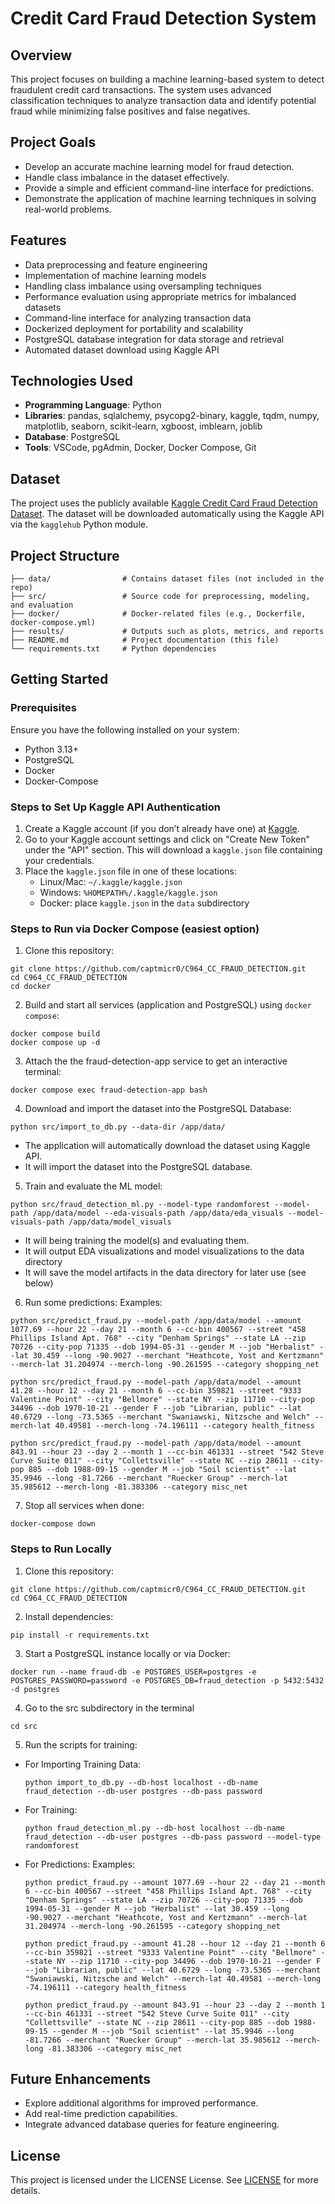 # Credit Card Fraud Detection System

## Overview
This project focuses on building a machine learning-based system to detect fraudulent credit card transactions. The system uses advanced classification techniques to analyze transaction data and identify potential fraud while minimizing false positives and false negatives.

## Project Goals
- Develop an accurate machine learning model for fraud detection.
- Handle class imbalance in the dataset effectively.
- Provide a simple and efficient command-line interface for predictions.
- Demonstrate the application of machine learning techniques in solving real-world problems.

## Features
- Data preprocessing and feature engineering
- Implementation of machine learning models
- Handling class imbalance using oversampling techniques
- Performance evaluation using appropriate metrics for imbalanced datasets
- Command-line interface for analyzing transaction data
- Dockerized deployment for portability and scalability
- PostgreSQL database integration for data storage and retrieval
- Automated dataset download using Kaggle API

## Technologies Used
- **Programming Language**: Python
- **Libraries**: pandas, sqlalchemy, psycopg2-binary, kaggle, tqdm, numpy, matplotlib, seaborn, scikit-learn, xgboost, imblearn, joblib
- **Database**: PostgreSQL
- **Tools**: VSCode, pgAdmin, Docker, Docker Compose, Git

## Dataset
The project uses the publicly available [Kaggle Credit Card Fraud Detection Dataset](https://www.kaggle.com/datasets/kartik2112/fraud-detection). The dataset will be downloaded automatically using the Kaggle API via the `kagglehub` Python module.

## Project Structure
```
├── data/                # Contains dataset files (not included in the repo)
├── src/                 # Source code for preprocessing, modeling, and evaluation
├── docker/              # Docker-related files (e.g., Dockerfile, docker-compose.yml)
├── results/             # Outputs such as plots, metrics, and reports
├── README.md            # Project documentation (this file)
└── requirements.txt     # Python dependencies
```

## Getting Started

### Prerequisites
Ensure you have the following installed on your system:
- Python 3.13+
- PostgreSQL
- Docker
- Docker-Compose

### Steps to Set Up Kaggle API Authentication
1. Create a Kaggle account (if you don’t already have one) at [Kaggle](https://www.kaggle.com).
2. Go to your Kaggle account settings and click on "Create New Token" under the "API" section. This will download a `kaggle.json` file containing your credentials.
3. Place the `kaggle.json` file in one of these locations:
   - Linux/Mac: `~/.kaggle/kaggle.json`
   - Windows: `%HOMEPATH%/.kaggle/kaggle.json`
   - Docker: place `kaggle.json` in the `data` subdirectory

### Steps to Run via Docker Compose (easiest option)
1. Clone this repository:
```
git clone https://github.com/captmicr0/C964_CC_FRAUD_DETECTION.git
cd C964_CC_FRAUD_DETECTION
cd docker
```

2. Build and start all services (application and PostgreSQL) using `docker compose`:
```
docker compose build
docker compose up -d
```

3. Attach the the fraud-detection-app service to get an interactive terminal:
```
docker compose exec fraud-detection-app bash
```

4. Download and import the dataset into the PostgreSQL Database:
```
python src/import_to_db.py --data-dir /app/data/
```
  - The application will automatically download the dataset using Kaggle API.
  - It will import the dataset into the PostgreSQL database.

5. Train and evaluate the ML model:
```
python src/fraud_detection_ml.py --model-type randomforest --model-path /app/data/model --eda-visuals-path /app/data/eda_visuals --model-visuals-path /app/data/model_visuals
```
  - It will being training the model(s) and evaluating them.
  - It will output EDA visualizations and model visualizations to the data directory
  - It will save the model artifacts in the data directory for later use (see below)

6. Run some predictions:
  Examples:
  ```
  python src/predict_fraud.py --model-path /app/data/model --amount 1077.69 --hour 22 --day 21 --month 6 --cc-bin 400567 --street "458 Phillips Island Apt. 768" --city "Denham Springs" --state LA --zip 70726 --city-pop 71335 --dob 1994-05-31 --gender M --job "Herbalist" --lat 30.459 --long -90.9027 --merchant "Heathcote, Yost and Kertzmann" --merch-lat 31.204974 --merch-long -90.261595 --category shopping_net
  ```
  ```
  python src/predict_fraud.py --model-path /app/data/model --amount 41.28 --hour 12 --day 21 --month 6 --cc-bin 359821 --street "9333 Valentine Point" --city "Bellmore" --state NY --zip 11710 --city-pop 34496 --dob 1970-10-21 --gender F --job "Librarian, public" --lat 40.6729 --long -73.5365 --merchant "Swaniawski, Nitzsche and Welch" --merch-lat 40.49581 --merch-long -74.196111 --category health_fitness
  ```
  ```
  python src/predict_fraud.py --model-path /app/data/model --amount 843.91 --hour 23 --day 2 --month 1 --cc-bin 461331 --street "542 Steve Curve Suite 011" --city "Collettsville" --state NC --zip 28611 --city-pop 885 --dob 1988-09-15 --gender M --job "Soil scientist" --lat 35.9946 --long -81.7266 --merchant "Ruecker Group" --merch-lat 35.985612 --merch-long -81.383306 --category misc_net
  ```

7. Stop all services when done:
```
docker-compose down
```

### Steps to Run Locally
1. Clone this repository:
```
git clone https://github.com/captmicr0/C964_CC_FRAUD_DETECTION.git
cd C964_CC_FRAUD_DETECTION
```

2. Install dependencies:
```
pip install -r requirements.txt
```

3. Start a PostgreSQL instance locally or via Docker:
```
docker run --name fraud-db -e POSTGRES_USER=postgres -e POSTGRES_PASSWORD=password -e POSTGRES_DB=fraud_detection -p 5432:5432 -d postgres
```

4. Go to the src subdirectory in the terminal
  ```
  cd src
  ```

5. Run the scripts for training:
- For Importing Training Data:
  ```
  python import_to_db.py --db-host localhost --db-name fraud_detection --db-user postgres --db-pass password
  ```
- For Training:
  ```
  python fraud_detection_ml.py --db-host localhost --db-name fraud_detection --db-user postgres --db-pass password --model-type randomforest
  ```
- For Predictions:
  Examples:
  ```
  python predict_fraud.py --amount 1077.69 --hour 22 --day 21 --month 6 --cc-bin 400567 --street "458 Phillips Island Apt. 768" --city "Denham Springs" --state LA --zip 70726 --city-pop 71335 --dob 1994-05-31 --gender M --job "Herbalist" --lat 30.459 --long -90.9027 --merchant "Heathcote, Yost and Kertzmann" --merch-lat 31.204974 --merch-long -90.261595 --category shopping_net
  ```
  ```
  python predict_fraud.py --amount 41.28 --hour 12 --day 21 --month 6 --cc-bin 359821 --street "9333 Valentine Point" --city "Bellmore" --state NY --zip 11710 --city-pop 34496 --dob 1970-10-21 --gender F --job "Librarian, public" --lat 40.6729 --long -73.5365 --merchant "Swaniawski, Nitzsche and Welch" --merch-lat 40.49581 --merch-long -74.196111 --category health_fitness
  ```
  ```
  python predict_fraud.py --amount 843.91 --hour 23 --day 2 --month 1 --cc-bin 461331 --street "542 Steve Curve Suite 011" --city "Collettsville" --state NC --zip 28611 --city-pop 885 --dob 1988-09-15 --gender M --job "Soil scientist" --lat 35.9946 --long -81.7266 --merchant "Ruecker Group" --merch-lat 35.985612 --merch-long -81.383306 --category misc_net
  ```

## Future Enhancements
- Explore additional algorithms for improved performance.
- Add real-time prediction capabilities.
- Integrate advanced database queries for feature engineering.

## License
This project is licensed under the LICENSE License. See [LICENSE](LICENSE) for more details.
